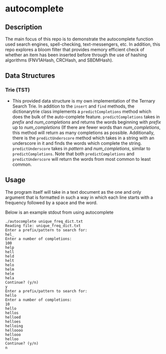 # autocomplete
## Description
The main focus of this repo is to demonstrate the autocomplete function used search engines, spell-checking, text-messengers, etc. In addition, this repo explores a bloom filter that provides memory efficient check of whether an item has been inserted before through the use of hashing algorithms (FNV1AHash, CRCHash, and SBDMHash).

## Data Structures
### Trie (TST)
* This provided data structure is my own implementation of the Ternary Search Trie. In addition to the `insert` and `find` methods, the dictionarytrie class implements a `predictCompletions` method which does the bulk of the auto-complete feature. `predictCompletions` takes in *prefix* and *num_completions* and returns the words beginning with *prefix* up to *num_completions* (If there are fewer words than *num_completions*, this method will return as many completions as possible. Additionally, there is the `predictUnderscore` method which takes in a string with an underscore in it and finds the words which complete the string. `predictUnderscore` takes in *pattern* and *num_completions*, similar to `predictCompletions`. Note that both `predictCompletions` and `predictUnderscore` will return the words from most common to least common.
## Usage
The program itself will take in a text document as the one and only argument that is formatted in such a way in which each line starts with a frequency followed by a space and the word. 

Below is an example stdout from using autocomplete
```
./autocomplete unique_freq_dict.txt
Reading file: unique_freq_dict.txt
Enter a prefix/pattern to search for:
hel_
Enter a number of completions:
100
help
hell
held
helt
helo
helm
hele
hela
Continue? (y/n)
y
Enter a prefix/pattern to search for:
hello
Enter a number of completions:
10
hello
hellos
helloed
helloes
helloing
helloooo
hellooo
helloo
Continue? (y/n)
n
```
